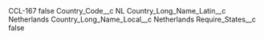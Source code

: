 <?xml version="1.0" encoding="UTF-8"?>
<CustomMetadata xmlns="http://soap.sforce.com/2006/04/metadata" xmlns:xsi="http://www.w3.org/2001/XMLSchema-instance" xmlns:xsd="http://www.w3.org/2001/XMLSchema">
    <label>CCL-167</label>
    <protected>false</protected>
    <values>
        <field>Country_Code__c</field>
        <value xsi:type="xsd:string">NL</value>
    </values>
    <values>
        <field>Country_Long_Name_Latin__c</field>
        <value xsi:type="xsd:string">Netherlands</value>
    </values>
    <values>
        <field>Country_Long_Name_Local__c</field>
        <value xsi:type="xsd:string">Netherlands</value>
    </values>
    <values>
        <field>Require_States__c</field>
        <value xsi:type="xsd:boolean">false</value>
    </values>
</CustomMetadata>
